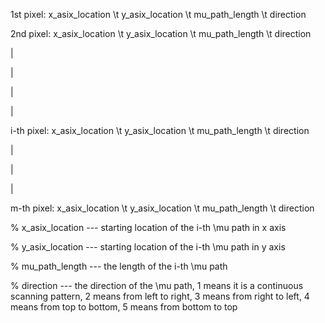 1st pixel:    x_asix_location  \t  y_asix_location  \t  mu_path_length  \t  direction

2nd pixel:    x_asix_location  \t  y_asix_location  \t  mu_path_length  \t  direction

|

|

|

|

i-th pixel:    x_asix_location  \t  y_asix_location  \t  mu_path_length  \t  direction

|

|

|

m-th pixel:   x_asix_location  \t  y_asix_location  \t  mu_path_length  \t  direction




% x_asix_location --- starting location of the i-th \mu path in x axis

% y_asix_location --- starting location of the i-th \mu path in y axis

% mu_path_length  --- the length of the i-th \mu path

% direction       --- the direction of the \mu path, 1 means it is a continuous scanning pattern, 2 means from left to right, 3 means from right to left, 4 means from top to bottom, 5 means from bottom to top

